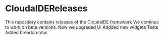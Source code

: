 # CloudaIDEReleases
This repository contains releases of the CloudaIDE framework
We continue to work on beta versions. 
Now we upgraded UI
Addded new widgets
Tests
Added breadcrumbs
